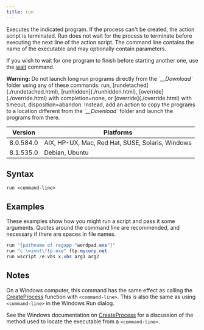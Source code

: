 ```yaml
---
title: run
---
```


Executes the indicated program. If the process can't be created, the action script is terminated. Run does not wait for the process to terminate before executing the next line of the action script. The command line contains the name of the executable and may optionally contain parameters.

If you wish to wait for one program to finish before starting another one, use the [wait](./wait.html) command.

<p><b>Warning: </b>Do not launch long run programs directly from the <i>`__Download`</i> folder using any of these commands: run, [rundetached](./rundetached.html), [runhidden](./runhidden.html), [override](./override.html) with completion=none, or [override](./override.html) with timeout, disposition=abandon. Instead, add an action to copy the programs to a location different from the <i>`__Download`</i> folder and launch the programs from there.</p>

Version | Platforms
--- | ---
8.0.584.0 | AIX, HP-UX, Mac, Red Hat, SUSE, Solaris, Windows
8.1.535.0 | Debian, Ubuntu

## Syntax

    run <command-line>

## Examples

These examples show how you might run a script and pass it some arguments. Quotes around the command line are recommended, and necessary if there are spaces in file names.

```actionscript
run "{pathname of regapp "wordpad.exe"}"
run "c:\winnt\ftp.exe" ftp.mycorp.net
run wscript /e:vbs x.vbs arg1 arg2
```

## Notes

On a Windows computer, this command has the same effect as calling the [CreateProcess](https://msdn.microsoft.com/en-us/library/windows/desktop/ms682425%28v=vs.85%29.aspx) function with `<command-line>`. This is also the same as using `<command-line>` in the Windows Run dialog.

See the Windows documentation on [CreateProcess](https://msdn.microsoft.com/en-us/library/windows/desktop/ms682425%28v=vs.85%29.aspx) for a discussion of the method used to locate the executable from a `<command-line>`.

